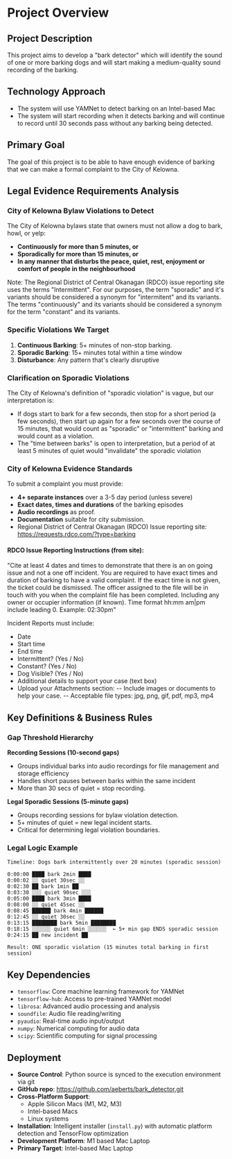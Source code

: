 # Project Overview

## Project Description

This project aims to develop a "bark detector" which will identify the sound of one or more barking dogs and will start making a medium-quality sound recording of the barking.

## Technology Approach

- The system will use YAMNet to detect barking on an Intel-based Mac
- The system will start recording when it detects barking and will continue to record until 30 seconds pass without any barking being detected.

## Primary Goal

The goal of this project is to be able to have enough evidence of barking that we can make a formal complaint to the City of Kelowna.

## Legal Evidence Requirements Analysis

### City of Kelowna Bylaw Violations to Detect

The City of Kelowna bylaws state that owners must not allow a dog to bark, howl, or yelp:
- **Continuously for more than 5 minutes, or**
- **Sporadically for more than 15 minutes, or**
- **In any manner that disturbs the peace, quiet, rest, enjoyment or comfort of people in the neighbourhood**

Note: The Regional District of Central Okanagan (RDCO) issue reporting site uses the terms "Intermittent". For our purposes, the term "sporadic" and it's variants should be considered a synonym for "intermitent" and its variants. The terms "continuously" and its variants should be considered a synonym for the term "constant" and its variants.

### Specific Violations We Target

1. **Continuous Barking**: 5+ minutes of non-stop barking.
2. **Sporadic Barking**: 15+ minutes total within a time window
3. **Disturbance**: Any pattern that's clearly disruptive

### Clarification on Sporadic Violations

The City of Kelowna's definition of "sporadic violation" is vague, but our interpretation is:
- If dogs start to bark for a few seconds, then stop for a short period (a few seconds), then start up again for a few seconds over the course of 15 minutes, that would count as "sporadic" or "intermittent" barking and would count as a violation.
- The "time between barks" is open to interpretation, but a period of at least 5 minutes of quiet would "invalidate" the sporadic violation

### City of Kelowna Evidence Standards

To submit a complaint you must provide:
- **4+ separate instances** over a 3-5 day period (unless severe)
- **Exact dates, times and durations** of the barking episodes
- **Audio recordings** as proof.
- **Documentation** suitable for city submission.
- Regional District of Central Okanagan (RDCO) Issue reporting site: https://requests.rdco.com/?type=barking

####  RDCO Issue Reporting Instructions (from site):

"Cite at least 4 dates and times to demonstrate that there is an on going issue and not a one off incident. You are required to have exact times and duration of barking to have a valid complaint. If the exact time is not given, the ticket could be dismissed. The officer assigned to the file will be in touch with you when the complaint file has been completed. Including any owner or occupier information (if known). Time format hh:mm am|pm include leading 0. Example: 02:30pm"

Incident Reports must include:
- Date
- Start time
- End time
- Intermittent? (Yes / No)
- Constant? (Yes / No)
- Dog Visible? (Yes / No)
- Additional details to support your case (text box)
- Upload your Attachments section:
-- Include images or documents to help your case.
-- Acceptable file types: jpg, png, gif, pdf, mp3, mp4

## Key Definitions & Business Rules

### Gap Threshold Hierarchy

**Recording Sessions (10-second gaps)**
- Groups individual barks into audio recordings for file management and storage efficiency
- Handles short pauses between barks within the same incident
- More than 30 secs of quiet = stop recording. 

**Legal Sporadic Sessions (5-minute gaps)**
- Groups recording sessions for bylaw violation detection.
- 5+ minutes of quiet = new legal incident starts.
- Critical for determining legal violation boundaries.

### Legal Logic Example

```
Timeline: Dogs bark intermittently over 20 minutes (sporadic session)

0:00:00 ████ bark 2min ████ 
0:00:02 ░░ quiet 30sec ░░
0:02:30 ██ bark 1min ██
0:03:30 ░░░ quiet 90sec ░░░  
0:05:00 ████ bark 3min ████
0:08:00 ░░ quiet 45sec ░░
0:08:45 ██████ bark 4min ██████
0:12:45 ░░ quiet 30sec ░░
0:13:15 ████████ bark 5min ████████
0:18:15 ░░░░░░ quiet 6min ░░░░░░  ← 5+ min gap ENDS sporadic session
0:24:15 ██ new incident ██

Result: ONE sporadic violation (15 minutes total barking in first session)
```

## Key Dependencies

- `tensorflow`: Core machine learning framework for YAMNet
- `tensorflow-hub`: Access to pre-trained YAMNet model
- `librosa`: Advanced audio processing and analysis
- `soundfile`: Audio file reading/writing
- `pyaudio`: Real-time audio input/output
- `numpy`: Numerical computing for audio data
- `scipy`: Scientific computing for signal processing

## Deployment

- **Source Control**: Python source is synced to the execution environment via git
- **GitHub repo**: https://github.com/aeberts/bark_detector.git
- **Cross-Platform Support**: 
  - Apple Silicon Macs (M1, M2, M3)
  - Intel-based Macs
  - Linux systems
- **Installation**: Intelligent installer (`install.py`) with automatic platform detection and TensorFlow optimization
- **Development Platform**: M1 based Mac Laptop
- **Primary Target**: Intel-based Mac Laptop